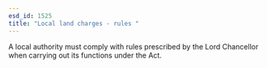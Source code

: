 ```yaml
---
esd_id: 1525
title: "Local land charges - rules "
---
```


A local authority must comply with rules prescribed by the Lord Chancellor when carrying out its functions under the Act.


